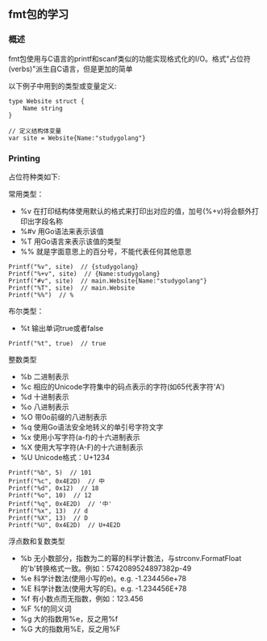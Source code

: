 ## fmt包的学习

### 概述
fmt包使用与C语言的printf和scanf类似的功能实现格式化的I/O。格式"占位符(verbs)"派生自C语言，但是更加的简单

以下例子中用到的类型或变量定义:
```
type Website struct {
    Name string
}

// 定义结构体变量
var site = Website{Name:"studygolang"}
```

### Printing
占位符种类如下:

常用类型：
- %v    在打印结构体使用默认的格式来打印出对应的值，加号(%+v)将会额外打印出字段名称
- %#v   用Go语法来表示该值
- %T    用Go语言来表示该值的类型
- %%    就是字面意思上的百分号，不能代表任何其他意思
```
Printf("%v", site)  // {studygolang}
Printf("%+v", site)  // {Name:studygolang}
Printf("#v", site)  // main.Website{Name:"studygolang"}
Printf("%T", site)  // main.Website
Printf("%%")  // %
```

布尔类型：
- %t    输出单词true或者false
```
Printf("%t", true)  // true
```

整数类型
- %b    二进制表示 
- %c    相应的Unicode字符集中的码点表示的字符(如65代表字符'A')
- %d    十进制表示
- %o    八进制表示
- %O    带0o前缀的八进制表示
- %q    使用Go语法安全地转义的单引号字符文字
- %x    使用小写字符(a-f)的十六进制表示
- %X    使用大写字符(A-F)的十六进制表示
- %U    Unicode格式：U+1234
```
Printf("%b", 5)  // 101
Printf("%c", 0x4E2D)  // 中
Printf("%d", 0x12)  // 18
Printf("%o", 10)  // 12
Printf("%q", 0x4E2D)  // '中'
Printf("%x", 13)  // d
Printf("%X", 13)  // D
Printf("%U", 0x4E2D)  // U+4E2D  
```

浮点数和复数类型
- %b    无小数部分，指数为二的幂的科学计数法，与strconv.FormatFloat的'b'转换格式一致。例如：5742089524897382p-49
- %e    科学计数法(使用小写的e)。e.g. -1.234456e+78
- %E    科学计数法(使用大写的E)。e.g. -1.234456E+78
- %f    有小数点而无指数，例如：123.456
- %F    %f的同义词
- %g    大的指数用%e，反之用%f
- %G    大的指数用%E，反之用%F
    
